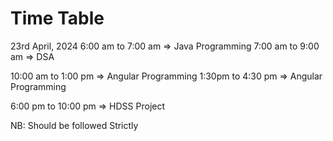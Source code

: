 # Time Table

23rd April, 2024
6:00 am to 7:00 am => Java Programming
7:00 am to 9:00 am => DSA

10:00 am to 1:00 pm => Angular Programming
1:30pm to 4:30 pm => Angular Programming

6:00 pm to 10:00 pm => HDSS Project

NB: Should be followed Strictly